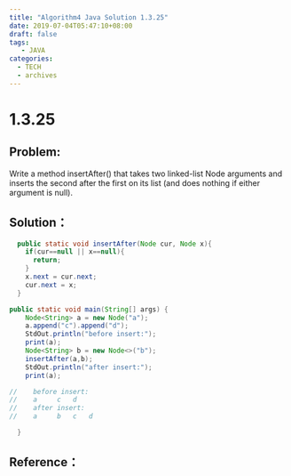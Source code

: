 ```yaml
---
title: "Algorithm4 Java Solution 1.3.25"
date: 2019-07-04T05:47:10+08:00
draft: false
tags:
   - JAVA
categories:
  - TECH
  - archives
---
```



# 1.3.25

## Problem:

Write a method insertAfter() that takes two linked-list Node arguments and inserts the second after the first on its list (and does nothing if either argument is null).


## Solution：

```java
  public static void insertAfter(Node cur, Node x){
    if(cur==null || x==null){
      return;
    }
    x.next = cur.next;
    cur.next = x;
  }
```


```java
public static void main(String[] args) {
    Node<String> a = new Node("a");
    a.append("c").append("d");
    StdOut.println("before insert:");
    print(a);
    Node<String> b = new Node<>("b");
    insertAfter(a,b);
    StdOut.println("after insert:");
    print(a);

//    before insert:
//    a 	c 	d
//    after insert:
//    a 	b 	c 	d

  }
```

## Reference：


